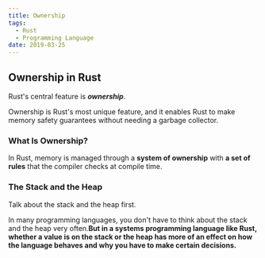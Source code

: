 ```yaml
---
title: Ownership
tags:
  - Rust
  - Programming Language
date: 2019-03-25
---
```


## Ownership in Rust

Rust's central feature is ***ownership***.

Ownership is Rust's most unique feature, and it enables Rust to make memory safety guarantees without needing a garbage collector.

### What Is Ownership?

In Rust, memory is managed through a **system of ownership** with **a set of rules** that the compiler checks at compile time.

### The Stack and the Heap

Talk about the stack and the heap first.

In many programming languages, you don't have to think about the stack and the heap very often.**But in a systems programming language like Rust, whether a value is on the stack or the heap has more of an effect on how the language behaves and why you have to make certain decisions.**

